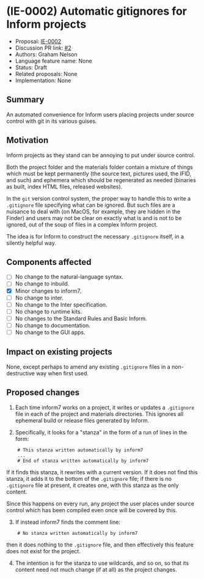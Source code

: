 # (IE-0002) Automatic gitignores for Inform projects

* Proposal: [IE-0002](0002-inform-project-gitignores.md)
* Discussion PR link: [#2](https://github.com/ganelson/inform-evolution/pull/2)
* Authors: Graham Nelson
* Language feature name: None
* Status: Draft
* Related proposals: None
* Implementation: None

## Summary

An automated convenience for Inform users placing projects under source
control with git in its various guises.

## Motivation

Inform projects as they stand can be annoying to put under source control.

Both the project folder and the materials folder contain a mixture of things
which must be kept permanently (the source text, pictures used, the IFID, and
such) and ephemera which should be regenerated as needed (binaries as built,
index HTML files, released websites).

In the `git` version control system, the proper way to handle this to write
a `.gitignore` file specifying what can be ignored. But such files are a
nuisance to deal with (on MacOS, for example, they are hidden in the Finder)
and users may not be clear on exactly what is and is not to be ignored,
out of the soup of files in a complex Inform project.

The idea is for Inform to construct the necessary `.gitignore` itself, in
a silently helpful way.

## Components affected

- [ ] No change to the natural-language syntax.
- [ ] No change to inbuild.
- [x] Minor changes to inform7.
- [ ] No change to inter.
- [ ] No change to the Inter specification.
- [ ] No change to runtime kits.
- [ ] No changes to the Standard Rules and Basic Inform.
- [ ] No change to documentation.
- [ ] No change to the GUI apps.

## Impact on existing projects

None, except perhaps to amend any existing `.gitignore` files in a non-destructive
way when first used.

## Proposed changes

1. Each time inform7 works on a project, it writes or updates a `.gitignore`
file in each of the project and materials directories. This ignores all
ephemeral build or release files generated by Inform.

2. Specifically, it looks for a "stanza" in the form of a run of lines
in the form:
```
	# This stanza written automatically by inform7
	...
	# End of stanza written automatically by inform7
```
If it finds this stanza, it rewrites with a current version. If it does not find
this stanza, it adds it to the bottom of the `.gitignore` file; if there is no
`.gitignore` file at present, it creates one, with this stanza as the only content.

Since this happens on every run, any project the user places under source control
which has been compiled even once will be covered by this.

3. If instead inform7 finds the comment line:
```
	# No stanza written automatically by inform7
```
then it does nothing to the `.gitignore` file, and then effectively this feature
does not exist for the project.

4. The intention is for the stanza to use wildcards, and so on, so that its
content need not much change (if at all) as the project changes.
